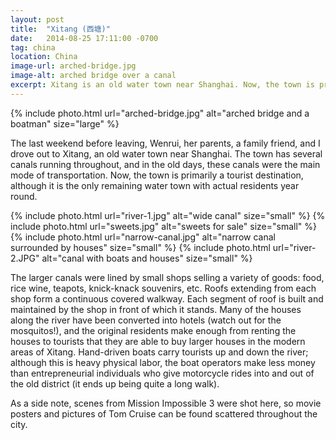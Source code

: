 ```yaml
---
layout: post
title:  "Xitang (西塘)"
date:   2014-08-25 17:11:00 -0700
tag: china
location: China
image-url: arched-bridge.jpg
image-alt: arched bridge over a canal
excerpt: Xitang is an old water town near Shanghai. Now, the town is primarily a tourist destination.
---
```

<div class='img-gallery'>
{% include photo.html url="arched-bridge.jpg" alt="arched bridge and a boatman" size="large" %}
</div>

The last weekend before leaving, Wenrui, her parents, a family friend, and I drove out to Xitang, an old water town near Shanghai. The town has several canals running throughout, and in the old days, these canals were the main mode of transportation. Now, the town is primarily a tourist destination, although it is the only remaining water town with actual residents year round.

<div class='img-gallery'>
{% include photo.html url="river-1.jpg" alt="wide canal" size="small" %}
{% include photo.html url="sweets.jpg" alt="sweets for sale" size="small" %}
{% include photo.html url="narrow-canal.jpg" alt="narrow canal surrounded by houses" size="small" %}
{% include photo.html url="river-2.JPG" alt="canal with boats and houses" size="small" %}
</div>

The larger canals were lined by small shops selling a variety of goods: food, rice wine, teapots, knick-knack souvenirs, etc. Roofs extending from each shop form a continuous covered walkway. Each segment of roof is built and maintained by the shop in front of which it stands. Many of the houses along the river have been converted into hotels (watch out for the mosquitos!), and the original residents make enough from renting the houses to tourists that they are able to buy larger houses in the modern areas of Xitang. Hand-driven boats carry tourists up and down the river; although this is heavy physical labor, the boat operators make less money than entrepreneurial individuals who give motorcycle rides into and out of the old district (it ends up being quite a long walk).

As a side note, scenes from Mission Impossible 3 were shot here, so movie posters and pictures of Tom Cruise can be found scattered throughout the city.
